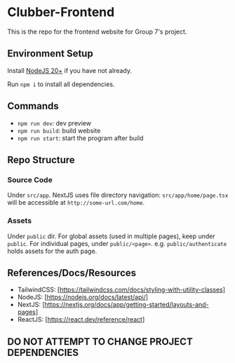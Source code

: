 # Clubber-Frontend

This is the repo for the frontend website for Group 7's project.

## Environment Setup

Install [NodeJS 20+](https://nodejs.org/en) if you have not already.

Run `npm i` to install all dependencies.

## Commands

- `npm run dev`: dev preview
- `npm run build`: build website
- `npm run start`: start the program after build

## Repo Structure

### Source Code

Under `src/app`. NextJS uses file directory navigation: `src/app/home/page.tsx` will be accessible at `http://some-url.com/home`.

### Assets

Under `public` dir. For global assets (used in multiple pages), keep under `public`. For individual pages, under `public/<page>`. e.g. `public/authenticate` holds assets for the auth page.

## References/Docs/Resources

- TailwindCSS: [https://tailwindcss.com/docs/styling-with-utility-classes]
- NodeJS: [https://nodejs.org/docs/latest/api/]
- NextJS: [https://nextjs.org/docs/app/getting-started/layouts-and-pages]
- ReactJS: [https://react.dev/reference/react]

## **DO NOT ATTEMPT TO CHANGE PROJECT DEPENDENCIES**
